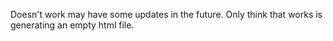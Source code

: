 Doesn't work may have some updates in the future.
Only think that works is generating an empty html file.
